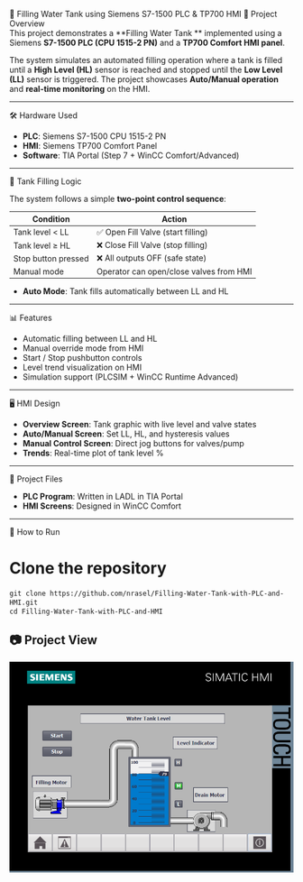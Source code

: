🚰 Filling Water Tank using Siemens S7-1500 PLC & TP700 HMI
📌 Project Overview  
This project demonstrates a **Filling Water Tank ** implemented using a Siemens **S7-1500 PLC (CPU 1515-2 PN)** and a **TP700 Comfort HMI panel**.  

The system simulates an automated filling operation where a tank is filled until a **High Level (HL)** sensor is reached and stopped until the **Low Level (LL)** sensor is triggered. The project showcases **Auto/Manual operation** and **real-time monitoring** on the HMI.  

---

🛠 Hardware Used  
- **PLC**: Siemens S7-1500 CPU 1515-2 PN  
- **HMI**: Siemens TP700 Comfort Panel  
- **Software**: TIA Portal (Step 7 + WinCC Comfort/Advanced)  

---

🔄 Tank Filling Logic  

The system follows a simple **two-point control sequence**:  

| Condition                 | Action                          |
|---------------------------|---------------------------------|
| Tank level < LL           | ✅ Open Fill Valve (start filling) |
| Tank level ≥ HL           | ❌ Close Fill Valve (stop filling) |
| Stop button pressed       | ❌ All outputs OFF (safe state)   |
| Manual mode               | Operator can open/close valves from HMI |

- **Auto Mode**: Tank fills automatically between LL and HL  

---

📊 Features  
- Automatic filling between LL and HL  
- Manual override mode from HMI  
- Start / Stop  pushbutton controls  
- Level trend visualization on HMI  
- Simulation support (PLCSIM + WinCC Runtime Advanced)  

---

🖥 HMI Design  
- **Overview Screen**: Tank graphic with live level and valve states  
- **Auto/Manual Screen**: Set LL, HL, and hysteresis values  
- **Manual Control Screen**: Direct jog buttons for valves/pump  
- **Trends**: Real-time plot of tank level %  

---

📂 Project Files  
- **PLC Program**: Written in LADL in TIA Portal  
- **HMI Screens**: Designed in WinCC Comfort  

---



🚀 How to Run  

  # Clone the repository
    git clone https://github.com/nrasel/Filling-Water-Tank-with-PLC-and-HMI.git
    cd Filling-Water-Tank-with-PLC-and-HMI

## 📷 Project View
![Traffic Light Interface](https://github.com/nrasel/Filling-Water-Tank-with-PLC-and-HMI/blob/5f79fab69f99fdd8663d53bed441ae2cabd0044e/Filling%20Water%20Tank.PNG)

